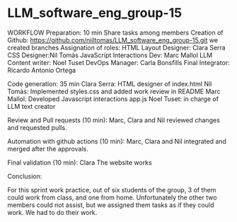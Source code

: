 # LLM_software_eng_group-15


WORKFLOW
Preparation: 10 min
Share tasks among members
Creation of Github: https://github.com/niiltomas/LLM_software_eng_group-15.git 
we created branches
Assignation of roles:
HTML Layout Designer: Clara Serra
CSS Designer:Nil Tomàs
JavaScript Interactions Dev: Marc Mallol
LLM Content writer: Noel Tuset
DevOps Manager: Carla Bonsfills
Final Integrator: Ricardo Antonio Ortega

Code generation: 35 min
Clara Serra: HTML designer of index.html
Nil Tomàs: Implemented styles.css and added work review in README
Marc Mallol: Developed Javascript interactions app.js
Noel Tuset: in charge of LLM text creator

Review and Pull requests (10 min): 
Marc, Clara and Nil reviewed changes and requested pulls.


Automation with github actions (10 min):
Marc, Clara and Nil integrated and merged after the approvals.

Final validation (10 min):
Clara
The website works

Conclusion:

For this sprint work practice, out of six students of the group, 3 of them could work from class, and one from home. Unfortunately the other two members could not assist, but we assigned them tasks as if they could work.
We had to do their work.
